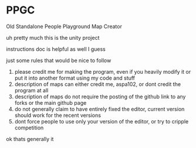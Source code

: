 # PPGC
Old Standalone People Playground Map Creator

uh pretty much this is the unity project

instructions doc is helpful as well I guess


just some rules that would be nice to follow
1. please credit me for making the program, even if you heavily modify it or put it into another format using my code and stuff
2. description of maps can either credit me, aspa102, or dont credit the program at all
3. description of maps do not require the posting of the github link to any forks or the main github page
4. do not generally claim to have entirely fixed the editor, current version should work for the recent versions
5. dont force people to use only your version of the editor, or try to cripple competition

ok thats generally it
